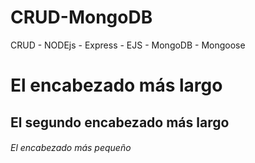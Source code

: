 # CRUD-MongoDB
CRUD - NODEjs - Express - EJS - MongoDB - Mongoose
# El encabezado más largo
## El segundo encabezado más largo
###### El encabezado más pequeño
